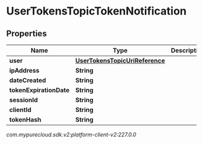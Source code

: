 # UserTokensTopicTokenNotification


## Properties

| Name | Type | Description | Notes |
| ------------ | ------------- | ------------- | ------------- |
| **user** | [**UserTokensTopicUriReference**](UserTokensTopicUriReference) |  |  [optional] |
| **ipAddress** | **String** |  |  [optional] |
| **dateCreated** | **String** |  |  [optional] |
| **tokenExpirationDate** | **String** |  |  [optional] |
| **sessionId** | **String** |  |  [optional] |
| **clientId** | **String** |  |  [optional] |
| **tokenHash** | **String** |  |  [optional] |




_com.mypurecloud.sdk.v2:platform-client-v2:227.0.0_
